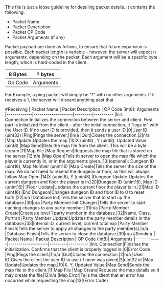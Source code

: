 This file is just a loose guideline for detailing packet details. It contains the following:

- Packet Name
- Packet Description
- Packet OP Code
- Packet Arguments (if any)

Packet payload are done as follows, to ensure that future expansion is possible. Each packet length is variable - however, the server will expect n arguments, depending on the packet. Each argument will be a specific byte length, which is hard-coded in the client.

|8 Bytes|? bytes
|-------|------|
|Op Code|Arguments

For Example, a ping packet will simply be "1" with no other arguments. If it receives a 1, the server will discard anything past that. 

#Receiving
| Packet Name | Packet Description | OP Code (Int8)| Arguments
|-------------|--------------------|---------|----------
|Init. Connection|Initializes the connection between the server and client. First part is initialized from the client - after the initial connection, it "logs in" with the User ID. If no user ID is provided, then it sends a user ID.|0|User ID (uint32)
|Ping|Pings the server.|1|n/a
|Quit|Closes the connection.|2|n/a
|Map Update|Updates the map.|10|X (uint8) , Y (uint8), Updated Value (uint8)
|Map Send|Gets the map file from the client. This will be a byte stream.|11|Map File
|Map Request|Requests the map file that is stored on the server.|12|n/a
|Map Open|Tells th server to open the map file which the player is currently in, or in the arguments given.|13|(optional): Dungeon ID (uint16), Map Number (unint16)
|Map Create|Tells the server the size of the map. We do not need to resend the  dungeon or floor, as this will always follow Map Open.|14|X (unint8), Y (unint8)
|Dungeon Update|Updates the current dungeon and floor the player is in.|20|Dungeon ID  (unint16), Map ID  (unint16)|
|Floor Update|Updates the current floor the player is in.|21|Map ID (uint16)
|End Dungeon|Changes dungeon ID and floor ID to 0 to reset both.|22|n/a
|Database Init|Tells the server that to start up the database.|30|n/a
|Party Member Init Changes|Tells the server to start caching changes to any party member.|31|n/a
|Party Member Create|Creates a level 1 party member in the database.|32|Name, Class, Portrait
|Party Member Update|Updates the party member details in the database.|33|Internal ID, current level, current total exp
|Party Member Finish|Tells the server to apply all changes to the party member(s).|n/a
|Database Finish|Tells the server to close the database.|39|n/a
#Sending
| Packet Name | Packet Description | OP Code (Int8)| Arguments
|-------------|--------------------|---------|----------
|Init. Connection|Finishes the initialization. Confirms that the client is properly logged in.|0|Error Code
|Ping|Pings the client.|1|n/a
|Quit|Closes the connection.|2|n/a
|User ID|Gives the client the user ID to use (if none was given)|3|uint32 id
|Map Update|Updates the map.|10|X, Y, Updated Value
|Map Send|Sends the map file to the client.|11|Map File
|Map Create|Requests the map details so it may create the file|12|n/a
|Map Error|Tells the client that an error has occurred while requesting the map|13|(Error Code)